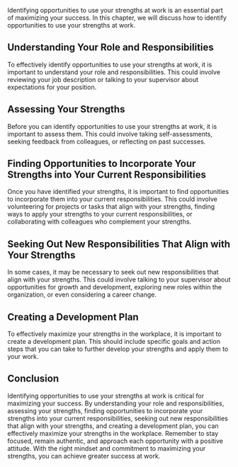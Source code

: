 
Identifying opportunities to use your strengths at work is an essential part of maximizing your success. In this chapter, we will discuss how to identify opportunities to use your strengths at work.

Understanding Your Role and Responsibilities
--------------------------------------------

To effectively identify opportunities to use your strengths at work, it is important to understand your role and responsibilities. This could involve reviewing your job description or talking to your supervisor about expectations for your position.

Assessing Your Strengths
------------------------

Before you can identify opportunities to use your strengths at work, it is important to assess them. This could involve taking self-assessments, seeking feedback from colleagues, or reflecting on past successes.

Finding Opportunities to Incorporate Your Strengths into Your Current Responsibilities
--------------------------------------------------------------------------------------

Once you have identified your strengths, it is important to find opportunities to incorporate them into your current responsibilities. This could involve volunteering for projects or tasks that align with your strengths, finding ways to apply your strengths to your current responsibilities, or collaborating with colleagues who complement your strengths.

Seeking Out New Responsibilities That Align with Your Strengths
---------------------------------------------------------------

In some cases, it may be necessary to seek out new responsibilities that align with your strengths. This could involve talking to your supervisor about opportunities for growth and development, exploring new roles within the organization, or even considering a career change.

Creating a Development Plan
---------------------------

To effectively maximize your strengths in the workplace, it is important to create a development plan. This should include specific goals and action steps that you can take to further develop your strengths and apply them to your work.

Conclusion
----------

Identifying opportunities to use your strengths at work is critical for maximizing your success. By understanding your role and responsibilities, assessing your strengths, finding opportunities to incorporate your strengths into your current responsibilities, seeking out new responsibilities that align with your strengths, and creating a development plan, you can effectively maximize your strengths in the workplace. Remember to stay focused, remain authentic, and approach each opportunity with a positive attitude. With the right mindset and commitment to maximizing your strengths, you can achieve greater success at work.
